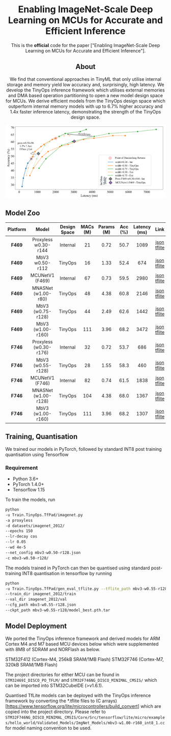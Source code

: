 <div align="center">
  
# Enabling ImageNet-Scale Deep Learning on MCUs for Accurate and Efficient Inference

This is the __official__ code for the paper ["Enabling ImageNet-Scale Deep Learning on MCUs for Accurate and Efficient Inference"].

## About

We find that conventional approaches in TinyML that only utilise internal storage and memory yield low accuracy and, surprisingly, high latency. We develop the TinyOps inference framework which utilises external memories and DMA based operation partitioning to open a new model design space for MCUs. We derive efficient models from the TinyOps design space which outperform internal memory models with up to 6.7% higher accuracy and 1.4x faster inference latency, demonstrating the strength of the TinyOps design space.

<img src="pareto_frontier_lat.png"/>

</div>

## Model Zoo

| **Platform** |        **Model**       | **Design<br />Space** | **MACs<br />(M)** | **Params<br />(M)** | **Acc<br />(%)** | **Latency<br />(ms)** |       **Link**      |
|:------------:|:----------------------:|:----------------:|:------------:|:--------------:|:-----------:|:----------------:|:-------------------:|
|   **F469**   |  Proxyless<br />w0.30-r144  |     Internal     |      21      |      0.72      |     50.7    |       1089       | [json]()<br />[tflite]() |
|   **F469**   |     MbV3<br />w0.50-r112    |      TinyOps     |      16      |      1.33      |     52.4    |        674       | [json]()<br />[tflite]() |
|   **F469**   |     MCUNetV1<br />(F469)    |     Internal     |      67      |      0.73      |     59.5    |       2980       | [json]()<br />[tflite]() |
|   **F469**   |   MNASNet<br />(w1.00-r80)  |      TinyOps     |      48      |      4.38      |     60.8    |       2146       | [json]()<br />[tflite]() |
|   **F469**   |    MbV3<br />(w0.75-r128)   |      TinyOps     |      44      |      2.49      |     62.6    |       1442       | [json]()<br />[tflite]() |
|   **F469**   |    MbV3<br />(w1.00-r160)   |      TinyOps     |      111     |      3.96      |     68.2    |       3472       | [json]()<br />[tflite]() |
|   **F746**   | Proxyless<br />(w0.30-r176) |     Internal     |      32      |      0.72      |     53.7    |        686       | [json]()<br />[tflite]() |
|   **F746**   |    MbV3<br />(w0.55-r128)   |      TinyOps     |      28      |      1.55      |     58.3    |        460       | [json]()<br />[tflite]() |
|   **F746**   |     MCUNetV1<br />(F746)    |     Internal     |      82      |      0.74      |     61.5    |       1838       | [json]()<br />[tflite]() |
|   **F746**   |  MNASNet<br />(w1.00-r128)  |      TinyOps     |      104     |      4.38      |     68.0    |       1367       | [json]()<br />[tflite]() |
|   **F746**   |    MbV3<br />(w1.00-r160)   |      TinyOps     |      111     |      3.96      |     68.2    |       1307       | [json]()<br />[tflite]() |

## Training, Quantisation

We trained our models in PyTorch, followed by standard INT8 post training quantisation using Tensorflow

### Requirement

- Python 3.6+
- PyTorch 1.4.0+
- Tensorflow 1.15

To train the models, run

```bash
python 
-u Train.TinyOps.TfPad/imagenet.py 
-a proxyless 
-d datasets/imagenet_2012/ 
--epochs 150 
--lr-decay cos 
--lr 0.05 
--wd 4e-5 
--net_config mbv3-w0.50-r128.json 
-c mbv3-w0.50-r128/
```

The models trained in PyTorch can then be quantised using standard post-training INT8 quantisation in tensorflow by running

```bash
python 
-u Train.TinyOps.TfPad/gen_eval_tflite.py --tflite_path mbv3-w0.55-r128_int8.tflite 
--train_dir imagenet_2012/train 
--val_dir imagenet_2012/val 
--cfg_path mbv3-w0.55-r128.json 
--ckpt_path mbv3-w0.55-r128/model_best.pth.tar


```

## Model Deployment

We ported the TinyOps inference framework and derived models for ARM Cortex M4 and M7 based MCU devices below which were supplemented with 8MB of SDRAM and NORFlash as below.

STM32F412 (Cortex-M4, 256kB SRAM/1MB Flash)
STM32F746 (Cortex-M7, 320kB SRAM/1MB Flash)

The project directories for either MCU can be found in `STM32469I_DISCO_PO_TFLM/` and `STM32F746NG_DISCO_MINIMAL_CMSIS/` which can be imported into STM32CubeIDE (>v1.6.1).

Quantised TfLite models can be deployed with the TinyOps inference framework by converting the *.tflite files to (C arrays)[https://www.tensorflow.org/lite/microcontrollers/build_convert] which are copied into the project directory. Please refer to `STM32F746NG_DISCO_MINIMAL_CMSIS/Core/Src/tensorflow/lite/micro/examples/hello_world/Validated_Models/ImgNet_Models/mbv3-w1.00-r160_int8_1.cc` for model naming convention to be used.

